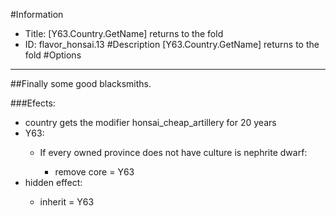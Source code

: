 #Information
 - Title: [Y63.Country.GetName] returns to the fold
 - ID: flavor_honsai.13
#Description
[Y63.Country.GetName] returns to the fold
#Options

___
##Finally some good blacksmiths.

###Efects:<ul><li>country gets the modifier honsai_cheap_artillery for 20 years</li><li>Y63:</li><ul><li>If every owned province does not have culture is nephrite dwarf:</li><ul><li>remove core = Y63</li></ul></ul><li>hidden effect:</li><ul><li>inherit = Y63</li></ul></ul>
